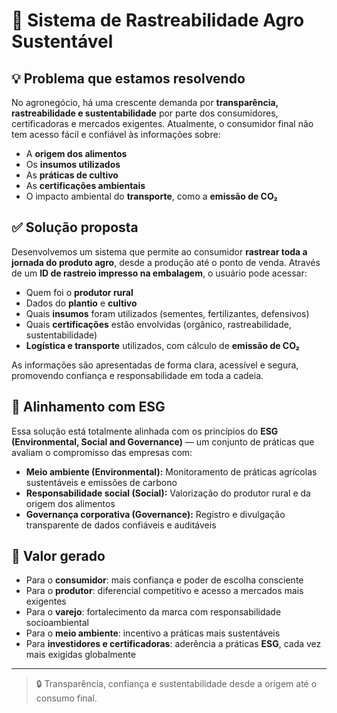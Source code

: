 # 🌾 Sistema de Rastreabilidade Agro Sustentável

## 💡 Problema que estamos resolvendo

No agronegócio, há uma crescente demanda por **transparência, rastreabilidade e sustentabilidade** por parte dos consumidores, certificadoras e mercados exigentes. Atualmente, o consumidor final não tem acesso fácil e confiável às informações sobre:

- A **origem dos alimentos**
- Os **insumos utilizados**
- As **práticas de cultivo**
- As **certificações ambientais**
- O impacto ambiental do **transporte**, como a **emissão de CO₂**

## ✅ Solução proposta

Desenvolvemos um sistema que permite ao consumidor **rastrear toda a jornada do produto agro**, desde a produção até o ponto de venda. Através de um **ID de rastreio impresso na embalagem**, o usuário pode acessar:

- Quem foi o **produtor rural**
- Dados do **plantio** e **cultivo**
- Quais **insumos** foram utilizados (sementes, fertilizantes, defensivos)
- Quais **certificações** estão envolvidas (orgânico, rastreabilidade, sustentabilidade)
- **Logística e transporte** utilizados, com cálculo de **emissão de CO₂**

As informações são apresentadas de forma clara, acessível e segura, promovendo confiança e responsabilidade em toda a cadeia.

## 🌱 Alinhamento com ESG

Essa solução está totalmente alinhada com os princípios do **ESG (Environmental, Social and Governance)** — um conjunto de práticas que avaliam o compromisso das empresas com:

- **Meio ambiente (Environmental):** Monitoramento de práticas agrícolas sustentáveis e emissões de carbono
- **Responsabilidade social (Social):** Valorização do produtor rural e da origem dos alimentos
- **Governança corporativa (Governance):** Registro e divulgação transparente de dados confiáveis e auditáveis

## 🚀 Valor gerado

- Para o **consumidor**: mais confiança e poder de escolha consciente
- Para o **produtor**: diferencial competitivo e acesso a mercados mais exigentes
- Para o **varejo**: fortalecimento da marca com responsabilidade socioambiental
- Para o **meio ambiente**: incentivo a práticas mais sustentáveis
- Para **investidores e certificadoras**: aderência a práticas **ESG**, cada vez mais exigidas globalmente

---

> 🔒 Transparência, confiança e sustentabilidade desde a origem até o consumo final.

